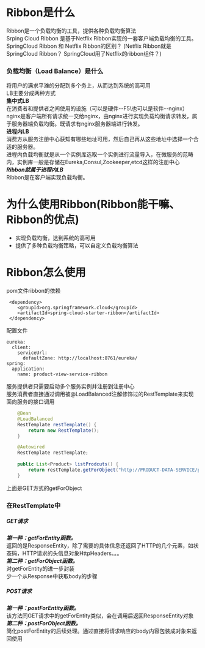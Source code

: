 # Ribbon是什么  
Ribbon是一个负载均衡的工具，提供各种负载均衡算法  
Srping Cloud Ribbon 是基于Netflix Ribbon实现的一套客户端负载均衡的工具。  
SpringCloud Ribbon 和 Netflix Ribbon的区别？   (Netflix Ribbon就是SpringCloud Ribbon？  SpringCloud用了Netflix的ribbon组件？)  
### 负载均衡（Load Balance）是什么
将用户的满求平滩的分配到多个务上，从而达到系统的高可用  
LB主要分成两种方式  
**集中式LB**  
在消费者和提供者之间使用的设施（可以是硬件--F5\也可以是软件--nginx）  
nginx是客户端所有请求统一交给nginx，由nginx进行实现负载均衡请求转发，属于服务器端负载均衡。既请求有nginx服务器端进行转发。  
**进程内LB**  
消费方从服务注册中心获知有哪些地址可用，然后自己再从这些地址中选择一个合适的服务器。  
进程内负载均衡就是从一个实例库选取一个实例进行流量导入，在微服务的范畴内，实例库一般是存储在Eureka,Consul,Zookeeper,etcd这样的注册中心  
***Ribbon就属于进程内LB***   
Ribbon是在客户端实现负载均衡。  
# 为什么使用Ribbon(Ribbon能干嘛、Ribbon的优点)  
* 实现负载均衡，达到系统的高可用
* 提供了多种负载均衡策略，可以自定义负载均衡算法  
# Ribbon怎么使用  
pom文件ribbon的依赖
```
 <dependency>
    <groupId>org.springframework.cloud</groupId>
    <artifactId>spring-cloud-starter-ribbon</artifactId>
 </dependency>
```  
配置文件  
```
eureka:
  client:
    serviceUrl:
      defaultZone: http://localhost:8761/eureka/
spring:
  application:
    name: product-view-service-ribbon
```  
服务提供者只需要启动多个服务实例并注册到注册中心   
服务消费者直接通过调用被@LoadBalanced注解修饰过的RestTemplate来实现面向服务的接口调用   
```java
    @Bean
    @LoadBalanced
    RestTemplate restTemplate() {
        return new RestTemplate();
    }
```  
```java
    @Autowired
    RestTemplate restTemplate;
    
    public List<Product> listProdcuts() {
        return restTemplate.getForObject("http://PRODUCT-DATA-SERVICE/products",List.class);
    }
```
上面是GET方式的getForObject    
### 在RestTemplate中   
##### GET请求  
***第一种：getForEntity函数。***  
返回的是ResponseEntity，除了需要的具体信息还返回了HTTP的几个元素，如状态码，HTTP请求的头信息对象HttpHeaders。。。  
***第二种：getForObject函数。***  
对getForEntity的进一步封装  
少一个从Response中获取body的步骤  
##### POST请求  
***第一种：postForEntity函数。***  
该方法同GET请求中的getForEntity类似，会在调用后返回ResponseEntity对象  
***第二种：postForObject函数。***  
简化postForEntity的后续处理。通过直接将请求响应的body内容包装成对象来返回使用  







